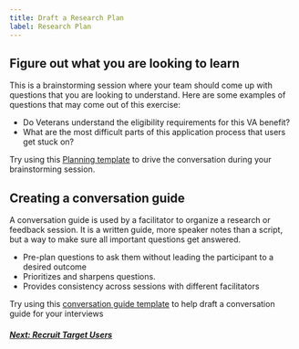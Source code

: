 ```yaml
---
title: Draft a Research Plan
label: Research Plan
---
```


## Figure out what you are looking to learn
This is a brainstorming session where your team should come up with questions that you are looking to understand. Here are some examples of questions that may come out of this exercise:
- Do Veterans understand the eligibility requirements for this VA benefit?
- What are the most difficult parts of this application process that users get stuck on?

Try using this [Planning template](./resources/templates/planning-template) to drive the conversation during your brainstorming session.


## Creating a conversation guide
A conversation guide is used by a facilitator to organize a research or feedback session. It is a written guide, more speaker notes than a script, but a way to make sure all important questions get answered.
- Pre-plan questions to ask them without leading the participant to a desired outcome
- Prioritizes and sharpens questions.
- Provides consistency across sessions with different facilitators

Try using this [conversation guide template](./resources/templates/conversation-guide) to help draft a conversation guide for your interviews

<!-- Next Button -->
<a href='./recruit-users'><div class="next-button"><h5 class="next-text">Next: Recruit Target Users</h5></div></a>

